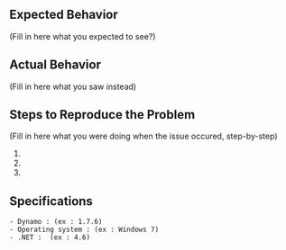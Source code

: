 ## Expected Behavior

(Fill in here what you expected to see?)

## Actual Behavior

(Fill in here what you saw instead)

## Steps to Reproduce the Problem

(Fill in here what you were doing when the issue occured, step-by-step)

  1.
  2.
  3.

## Specifications

    - Dynamo : (ex : 1.7.6)
    - Operating system : (ex : Windows 7)   
    - .NET :  (ex : 4.6)

